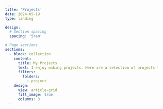```yaml
---
title: 'Projects'
date: 2024-05-19
type: landing

design:
  # Section spacing
  spacing: '5rem'

# Page sections
sections:
  - block: collection
    content:
      title: My Projects
      text: I enjoy making projects. Here are a selection of projects that I have worked for in past 2 years.
      filters:
        folders:
          - project
    design:
      view: article-grid
      fill_image: true
      columns: 3
---
```

